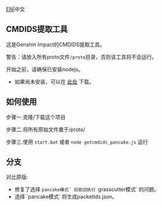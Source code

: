 [EN](README.MD)|中文
## CMDIDS提取工具

这是Genshin Impact的CMDIDS提取工具。

警告：请放入所有proto文件`/proto`目录，否则该工具将不会运行。

开始之前，请确保已安装nodejs。
- 如果尚未安装，可以在 [此处](https://nodejs.org/) 下载。
## 如何使用

步骤一.克隆/下载这个项目

步骤二.将所有原始文件置于/proto/

步骤三.使用 `start.bat` 或者 `node getcmdids_pancake.js` 运行
## 分支
对比原版:
 - 修复了选择 `pancake模式´ 后依旧执行 `grasscutter模式´ 的问题。
 - 选择 `pancake模式´ 将生成packetIds.json。
